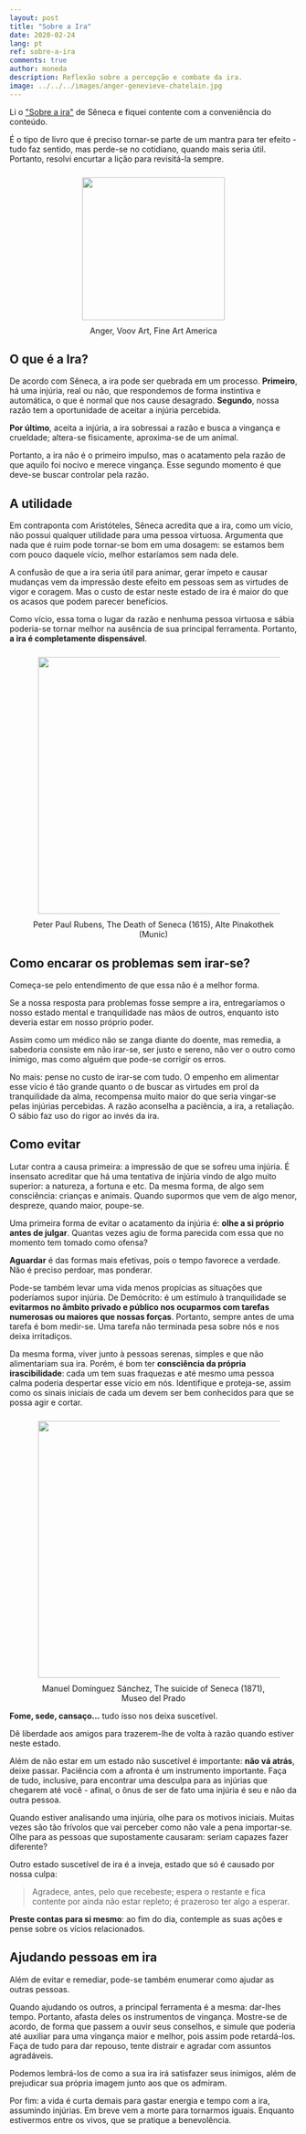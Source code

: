 ```yaml
---
layout: post
title: "Sobre a Ira"
date: 2020-02-24
lang: pt
ref: sobre-a-ira
comments: true
author: moneda
description: Reflexão sobre a percepção e combate da ira.
image: ../../../images/anger-genevieve-chatelain.jpg
---
```


Li o ["Sobre a ira"](https://amzn.to/2w1a9Gq) de Sêneca e fiquei contente com a conveniência do conteúdo.

É o tipo de livro que é preciso tornar-se parte de um mantra para ter efeito - tudo faz sentido, mas perde-se no cotidiano, quando mais seria útil. Portanto, resolvi encurtar a lição para revisitá-la sempre.

<div align="center">
<figure>
<a href="https://fineartamerica.com/featured/anger-genevieve-chatelain.html">
		<img  style="width:250px;margin:10px" src="../../../images/anger-genevieve-chatelain.jpg"/>
	</a>
	<figcaption>Anger, Voov Art, Fine Art America</figcaption>
</figure>
</div>

## O que é a Ira?

De acordo com Sêneca, a ira pode ser quebrada em um processo. **Primeiro**, há uma injúria, real ou não, que respondemos de forma instintiva e automática, o que é normal que nos cause desagrado. **Segundo**, nossa razão tem a oportunidade de aceitar a injúria percebida.

**Por último**, aceita a injúria, a ira sobressai a razão e busca a vingança e crueldade; altera-se fisicamente, aproxima-se de um animal.

Portanto, a ira não é o primeiro impulso, mas o acatamento pela razão de que aquilo foi nocivo e merece vingança. Esse segundo momento é que deve-se buscar controlar pela razão.

## A utilidade

Em contraponta com Aristóteles, Sêneca acredita que a ira, como um vício, não possui qualquer utilidade para uma pessoa virtuosa. Argumenta que nada que é ruim pode tornar-se bom em uma dosagem: se estamos bem com pouco daquele vício, melhor estaríamos sem nada dele.

A confusão de que a ira seria útil para animar, gerar ímpeto e causar mudanças vem da impressão deste efeito em pessoas sem as virtudes de vigor e coragem. Mas o custo de estar neste estado de ira é maior do que os acasos que podem parecer benefícios.

Como vício, essa toma o lugar da razão e nenhuma pessoa virtuosa e sábia poderia-se tornar melhor na ausência de sua principal ferramenta. Portanto, **a ira é completamente dispensável**.

<div align="center">
<figure>
		<img  style="width:450px;margin:10px" src="../../../images/seneca.jpg"/>
	<figcaption>Peter Paul Rubens, The Death of Seneca (1615), Alte Pinakothek (Munic)</figcaption>
</figure>
</div>

## Como encarar os problemas sem irar-se?

Começa-se pelo entendimento de que essa não é a melhor forma.

Se a nossa resposta para problemas fosse sempre a ira, entregaríamos o nosso estado mental e tranquilidade nas mãos de outros, enquanto isto deveria estar em nosso próprio poder.

Assim como um médico não se zanga diante do doente, mas remedia, a sabedoria consiste em não irar-se, ser justo e sereno, não ver o outro como inimigo, mas como alguém que pode-se corrigir os erros.

No mais: pense no custo de irar-se com tudo. O empenho em alimentar esse vício é tão grande quanto o de buscar as virtudes em prol da tranquilidade da alma, recompensa muito maior do que seria vingar-se pelas injúrias percebidas. A razão aconselha a paciência, a ira, a retaliação. O sábio faz uso do rigor ao invés da ira.

## Como evitar

Lutar contra a causa primeira: a impressão de que se sofreu uma injúria. É insensato acreditar que há uma tentativa de injúria vindo de algo muito superior: a natureza, a fortuna e etc. Da mesma forma, de algo sem consciência: crianças e animais. Quando supormos que vem de algo menor, despreze, quando maior, poupe-se.

Uma primeira forma de evitar o acatamento da injúria é: **olhe a si próprio antes de julgar**. Quantas vezes agiu de forma parecida com essa que no momento tem tomado como ofensa?

**Aguardar** é das formas mais efetivas, pois o tempo favorece a verdade. Não é preciso perdoar, mas ponderar.

Pode-se também levar uma vida menos propícias as situações que poderíamos supor injúria. De Demócrito: é um estímulo à tranquilidade se **evitarmos no âmbito privado e público nos ocuparmos com tarefas numerosas ou maiores que nossas forças**. Portanto, sempre antes de uma tarefa é bom medir-se. Uma tarefa não terminada pesa sobre nós e nos deixa irritadiços.

Da mesma forma, viver junto à pessoas serenas, simples e que não alimentariam sua ira. Porém, é bom ter **consciência da própria irascibilidade**: cada um tem suas fraquezas e até mesmo uma pessoa calma poderia despertar esse vício em nós. Identifique e proteja-se, assim como os sinais iniciais de cada um devem ser bem conhecidos para que se possa agir e cortar.

<div align="center">
<figure>
		<img  style="width:450px;margin:10px" src="../../../images/Manuel_Domínguez_Sánchez_-_El_suicidio_de_Séneca.jpg"/>
	<figcaption>Manuel Domínguez Sánchez, The suicide of Seneca (1871), Museo del Prado</figcaption>
</figure>
</div>

**Fome, sede, cansaço...** tudo isso nos deixa suscetível.

Dê liberdade aos amigos para trazerem-lhe de volta à razão quando estiver neste estado.

Além de não estar em um estado não suscetível é importante: **não vá atrás**, deixe passar. Paciência com a afronta é um instrumento importante. Faça de tudo, inclusive, para encontrar uma desculpa para as injúrias que chegarem até você - afinal, o ônus de ser de fato uma injúria é seu e não da outra pessoa.

Quando estiver analisando uma injúria, olhe para os motivos iniciais. Muitas vezes são tão frívolos que vai perceber como não vale a pena importar-se. Olhe para as pessoas que supostamente causaram: seriam capazes fazer diferente?

Outro estado suscetível de ira é a inveja, estado que só é causado por nossa culpa:

> Agradece, antes, pelo que recebeste; espera o restante e fica contente por ainda não estar repleto; é prazeroso ter algo a esperar.

**Preste contas para si mesmo**: ao fim do dia, contemple as suas ações e pense sobre os vícios relacionados.

## Ajudando pessoas em ira

Além de evitar e remediar, pode-se também enumerar como ajudar as outras pessoas.

Quando ajudando os outros, a principal ferramenta é a mesma: dar-lhes tempo. Portanto, afasta deles os instrumentos de vingança. Mostre-se de acordo, de forma que passem a ouvir seus conselhos, e simule que poderia até auxiliar para uma vingança maior e melhor, pois assim pode retardá-los. Faça de tudo para dar repouso, tente distrair e agradar com assuntos agradáveis.

Podemos lembrá-los de como a sua ira irá satisfazer seus inimigos, além de prejudicar sua própria imagem junto aos que os admiram.

Por fim: a vida é curta demais para gastar energia e tempo com a ira, assumindo injúrias. Em breve vem a morte para tornarmos iguais. Enquanto estivermos entre os vivos, que se pratique a benevolência.
